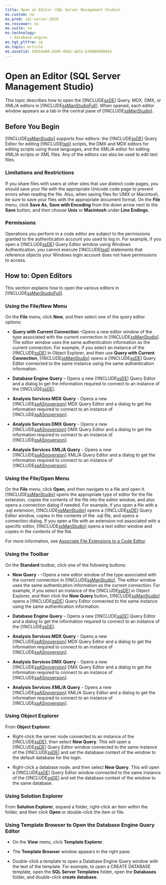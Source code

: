 ```yaml
---
title: Open an Editor (SQL Server Management Studio)
ms.custom: na
ms.prod: sql-server-2016
ms.reviewer: na
ms.suite: na
ms.technology: 
  - database-engine
ms.tgt_pltfrm: na
ms.topic: article
ms.assetid: 5d654a60-d205-49d2-a831-b3d986d60024
---
```

# Open an Editor (SQL Server Management Studio)
  This topic describes how to open the [!INCLUDE[ssDE](../../Token/Other/ssDE_md.md)] Query, MDX, DMX, or XML/A editors in [!INCLUDE[ssManStudioFull](../../Token/Other/ssManStudioFull_md.md)]. When opened, each editor window appears as a tab in the central pane of [!INCLUDE[ssManStudio](../../Token/Other/ssManStudio_md.md)].  
  
## Before You Begin  
 [!INCLUDE[ssManStudio](../../Token/Other/ssManStudio_md.md)] supports four editors: the [!INCLUDE[ssDE](../../Token/Other/ssDE_md.md)] Query Editor for editing [!INCLUDE[tsql](../../Token/Other/tsql_md.md)] scripts, the DMX and MDX editors for editing scripts using those languages, and the XML/A editor for editing XML/A scripts or XML files. Any of the editors can also be used to edit text files.  
  
### Limitations and Restrictions  
 If you share files with users at other sites that use distinct code pages, you should save your file with the appropriate Unicode code page to prevent errors when reading the file. Also, when saving files for UNIX or Macintosh, be sure to save your files with the appropriate document format. On the **File** menu, click **Save As**, **Save with Encoding** from the down arrow next to the **Save** button, and then choose **Unix** or **Macintosh** under **Line Endings**.  
  
### Permissions  
 Operations you perform in a code editor are subject to the permissions granted to the authentication account you used to log in. For example, if you open a [!INCLUDE[ssDE](../../Token/Other/ssDE_md.md)] Query Editor window using Windows Authentication, you cannot execute [!INCLUDE[tsql](../../Token/Other/tsql_md.md)] statements that reference objects your Windows login account does not have permissions to access.  
  
## How to: Open Editors  
 This section explains how to open the various editors in [!INCLUDE[ssManStudioFull](../../Token/Other/ssManStudioFull_md.md)].  
  
### Using the File/New Menu  
 On the **File** menu, click **New**, and then select one of the query editor options:  
  
-   **Query with Current Connection** –Opens a new editor window of the type associated with the current connection in [!INCLUDE[ssManStudio](../../Token/Other/ssManStudio_md.md)]. The editor window uses the same authentication information as the current connection. For example, if you select an instance of the [!INCLUDE[ssDE](../../Token/Other/ssDE_md.md)] in Object Explorer, and then use **Query with Current Connection**, [!INCLUDE[ssManStudio](../../Token/Other/ssManStudio_md.md)] opens a [!INCLUDE[ssDE](../../Token/Other/ssDE_md.md)] Query Editor connected to the same instance using the same authentication information.  
  
-   **Database Engine Query** – Opens a new [!INCLUDE[ssDE](../../Token/Other/ssDE_md.md)] Query Editor and a dialog to get the information required to connect to an instance of the [!INCLUDE[ssDE](../../Token/Other/ssDE_md.md)].  
  
-   **Analysis Services MDX Query** - Opens a new [!INCLUDE[ssASnoversion](../../Token/Other/ssASnoversion_md.md)] MDX Query Editor and a dialog to get the information required to connect to an instance of [!INCLUDE[ssASnoversion](../../Token/Other/ssASnoversion_md.md)].  
  
-   **Analysis Services DMX Query** - Opens a new [!INCLUDE[ssASnoversion](../../Token/Other/ssASnoversion_md.md)] DMX Query Editor and a dialog to get the information required to connect to an instance of [!INCLUDE[ssASnoversion](../../Token/Other/ssASnoversion_md.md)].  
  
-   **Analysis Services XML/A Query** - Opens a new [!INCLUDE[ssASnoversion](../../Token/Other/ssASnoversion_md.md)] XML/A Query Editor and a dialog to get the information required to connect to an instance of [!INCLUDE[ssASnoversion](../../Token/Other/ssASnoversion_md.md)].  
  
### Using the File/Open Menu  
 On the **File** menu, click **Open**, and then navigate to a file and open it. [!INCLUDE[ssManStudio](../../Token/Other/ssManStudio_md.md)] opens the appropriate type of editor for the file extension, copies the contents of the file into the editor window, and also opens a connection dialog if needed. For example, if you open a file with a .sql extension, [!INCLUDE[ssManStudio](../../Token/Other/ssManStudio_md.md)] opens a [!INCLUDE[ssDE](../../Token/Other/ssDE_md.md)] Query Editor window, copies in the contents of the .sql file, and opens a connection dialog. If you open a file with an extension not associated with a specific editor, [!INCLUDE[ssManStudio](../../Token/Other/ssManStudio_md.md)] opens a text editor window and copies in the contents of the file.  
  
 For more information, see [Associate File Extensions to a Code Editor](../../Topics/TopicNameContainA/Associate-File-Extensions-to-a-Code-Editor.md).  
  
### Using the Toolbar  
 On the **Standard** toolbar, click one of the following buttons:  
  
-   **New Query** - –Opens a new editor window of the type associated with the current connection in [!INCLUDE[ssManStudio](../../Token/Other/ssManStudio_md.md)]. The editor window uses the same authentication information as the current connection. For example, if you select an instance of the [!INCLUDE[ssDE](../../Token/Other/ssDE_md.md)] in Object Explorer, and then click the **New Query** button, [!INCLUDE[ssManStudio](../../Token/Other/ssManStudio_md.md)] opens a [!INCLUDE[ssDE](../../Token/Other/ssDE_md.md)] Query Editor connected to the same instance using the same authentication information.  
  
-   **Database Engine Query** – Opens a new [!INCLUDE[ssDE](../../Token/Other/ssDE_md.md)] Query Editor and a dialog to get the information required to connect to an instance of the [!INCLUDE[ssDE](../../Token/Other/ssDE_md.md)].  
  
-   **Analysis Services MDX Query** - Opens a new [!INCLUDE[ssASnoversion](../../Token/Other/ssASnoversion_md.md)] MDX Query Editor and a dialog to get the information required to connect to an instance of [!INCLUDE[ssASnoversion](../../Token/Other/ssASnoversion_md.md)].  
  
-   **Analysis Services DMX Query** - Opens a new [!INCLUDE[ssASnoversion](../../Token/Other/ssASnoversion_md.md)] DMX Query Editor and a dialog to get the information required to connect to an instance of [!INCLUDE[ssASnoversion](../../Token/Other/ssASnoversion_md.md)].  
  
-   **Analysis Services XML/A Query** - Opens a new [!INCLUDE[ssASnoversion](../../Token/Other/ssASnoversion_md.md)] XML/A Query Editor and a dialog to get the information required to connect to an instance of [!INCLUDE[ssASnoversion](../../Token/Other/ssASnoversion_md.md)].  
  
### Using Object Explorer  
 From **Object Explorer**:  
  
-   Right-click the server node connected to an instance of the [!INCLUDE[ssDE](../../Token/Other/ssDE_md.md)], then select **New Query**. This will open a [!INCLUDE[ssDE](../../Token/Other/ssDE_md.md)] Query Editor window connected to the same instance of the [!INCLUDE[ssDE](../../Token/Other/ssDE_md.md)] and set the database context of the window to the default database for the login.  
  
-   Right-click a database node, and then select **New Query**. This will open a [!INCLUDE[ssDE](../../Token/Other/ssDE_md.md)] Query Editor window connected to the same instance of the [!INCLUDE[ssDE](../../Token/Other/ssDE_md.md)] and set the database context of the window to the same database.  
  
### Using Solution Explorer  
 From **Solution Explorer**, expand a folder, right-click an item within the folder, and then click **Open** or double-click the item or file.  
  
### Using Template Browser to Open the Database Engine Query Editor  
  
-   On the **View** menu, click **Template Explorer**.  
  
-   The **Template Browser** window appears in the right pane.  
  
-   Double-click a template to open a Database Engine Query window with the text of the template. For example, to open a CREATE DATABASE template, open the **SQL Server Templates** folder, open the **Databases** folder, and double-click **create database**.  
  
  